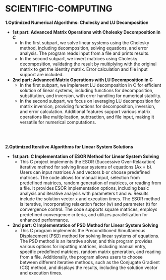 # SCIENTIFIC-COMPUTING

<strong>1.Optimized Numerical Algorithms: Cholesky and LU Decomposition</strong>
<ul>
  <li><strong>1st part: Advanced Matrix Operations with Cholesky Decomposition in C</strong>
    <ul>
      <li>In the first subpart, we solve linear systems using the Cholesky method, including decomposition, solving equations, and error analysis. The program reads input from a file and prints results.</li>
      <li>In the second subpart, we invert matrices using Cholesky decomposition, validating the result by multiplying with the original matrix to get the identity matrix. Error calculation and file input support are included.</li>
    </ul>
  </li>
  
  <li><strong>2nd part: Advanced Matrix Operations with LU Decomposition in C</strong>
    <ul>
      <li>In the first subpart, we implement LU decomposition in C for efficient solution of linear systems, including functions for decomposition, substitution, and inversion, with error handling for numerical stability.</li>
      <li>In the second subpart, we focus on leveraging LU decomposition for matrix inversion, providing functions for decomposition, inversion, and error calculation. Additional features support various matrix operations like multiplication, subtraction, and file input, making it versatile for numerical computations.</li>
    </ul>
  </li>
</ul>


<br> <br> 





<strong>2.Optimized Iterative Algorithms for Linear System Solutions</strong>
<ul>
  <li><strong>1st part: C Implementation of ESOR Method for Linear System Solving</strong>
    <ul>
      <li>This C project implements the ESOR (Successive Over-Relaxation) iterative method for solving linear systems of equations (Ax = b). Users can input matrices A and vectors b or choose predefined matrices. The code allows for manual input, selection from predefined matrices, random generation of matrices, or reading from a file. It provides ESOR implementation options, including basic analysis and iterative analysis with parameters t and w. Results include the solution vector x and execution times. The ESOR method is iterative, incorporating relaxation factor (w) and parameter (t) for convergence control. The code supports square matrices, employs predefined convergence criteria, and utilizes parallelization for enhanced performance.</li>
    </ul>
  </li>
  
  <li><strong>2nd part: C Implementation of PSD Method for Linear System Solving</strong>
    <ul>
      <li>This C program implements the Preconditioned Simultaneous Displacement (PSD) method for solving linear systems of equations. The PSD method is an iterative solver, and this program provides various options for inputting matrices, including manual entry, specific predefined matrices, random matrix generation, and reading from a file. Additionally, the program allows users to choose between different iterative methods, such as the Conjugate Gradient (CG) method, and displays the results, including the solution vector and execution times.</li>
    </ul>
  </li>
</ul>
